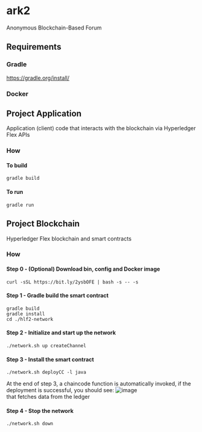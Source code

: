 # ark2
Anonymous Blockchain-Based Forum

## Requirements

### Gradle
https://gradle.org/install/

### Docker

## Project Application
Application (client) code that interacts with the blockchain via Hyperledger Flex APIs

### How

#### To build
```
gradle build
```

#### To run
```
gradle run
```

## Project Blockchain
Hyperledger Flex blockchain and smart contracts

### How

#### Step 0 - (Optional) Download bin, config and Docker image
```
curl -sSL https://bit.ly/2ysbOFE | bash -s -- -s
```

#### Step 1 - Gradle build the smart contract
```
gradle build
gradle install
cd ./hlf2-network
```

#### Step 2 - Initialize and start up the network
```
./network.sh up createChannel
```

#### Step 3 - Install the smart contract
```
./network.sh deployCC -l java
```
At the end of step 3, a chaincode function is automatically invoked, if the deployment is successful, you should see:
![image](https://user-images.githubusercontent.com/19659223/113533938-3d8d3300-959d-11eb-94d2-183453de5291.png)
<br /> that fetches data from the ledger

#### Step 4 - Stop the network
```
./network.sh down
```
